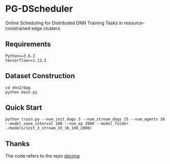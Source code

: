 # PG-DScheduler

Online Scheduling for Distributed DNN Training Tasks in resource-constrained edge clusters

## Requirements

```
Python>=3.6.2
tensorflow>=1.13.1
```

## Dataset Construction

```
cd dnn2/dag
python main.py
```

## Quick Start

```
python train.py --num_init_dags 3 --num_stream_dags 15 --num_agents 16 --model_save_interval 100 --num_ep 2000 --model_folder ./models/init_3_stream_15_16_100_2000/

```

## Thanks

The code refers to the repo [decima](https://github.com/hongzimao/decima-sim)
